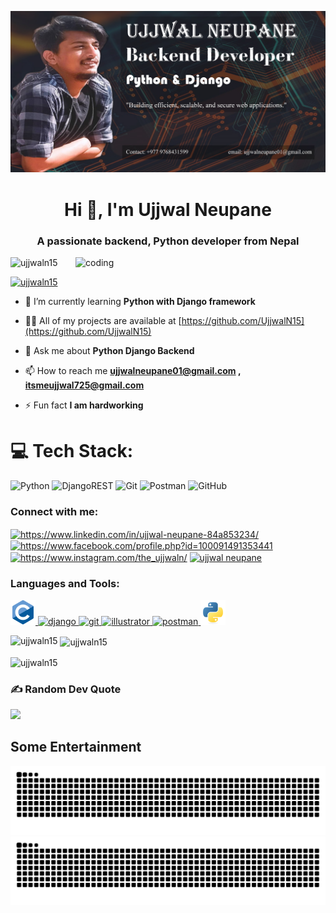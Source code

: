 ![](https://github.com/UjjwalN15/UjjwalN15/blob/main/github%20banner.jpg)
<h1 align="center">Hi 👋, I'm Ujjwal Neupane</h1>
<h3 align="center">A passionate backend, Python developer from Nepal</h3>
<img align="right" alt="coding" width="400" src="https://i.makeagif.com/media/4-05-2022/FvBVst.gif">

<p align="left"> <img src="https://komarev.com/ghpvc/?username=ujjwaln15&label=Profile%20views&color=0e75b6&style=flat" alt="ujjwaln15" /> </p>

<p align="left"> <a href="https://github.com/ryo-ma/github-profile-trophy"><img src="https://github-profile-trophy.vercel.app/?username=ujjwaln15" alt="ujjwaln15" /></a> </p>

- 🌱 I’m currently learning **Python with Django framework**

- 👨‍💻 All of my projects are available at [https://github.com/UjjwalN15](https://github.com/UjjwalN15)

- 💬 Ask me about **Python Django Backend**

- 📫 How to reach me **ujjwalneupane01@gmail.com , itsmeujjwal725@gmail.com**

- ⚡ Fun fact **I am hardworking**
# 💻 Tech Stack:
![Python](https://img.shields.io/badge/python-3670A0?style=for-the-badge&logo=python&logoColor=ffdd54) ![DjangoREST](https://img.shields.io/badge/DJANGO-REST-ff1709?style=for-the-badge&logo=django&logoColor=white&color=ff1709&labelColor=gray) ![Git](https://img.shields.io/badge/git-%23F05033.svg?style=for-the-badge&logo=git&logoColor=white) ![Postman](https://img.shields.io/badge/Postman-FF6C37?style=for-the-badge&logo=postman&logoColor=white) ![GitHub](https://img.shields.io/badge/github-%23121011.svg?style=for-the-badge&logo=github&logoColor=white)
<h3 align="left">Connect with me:</h3>
<p align="left">
<a href="https://www.linkedin.com/in/ujjwal-neupane-84a853234/" target="blank"><img align="center" src="https://raw.githubusercontent.com/rahuldkjain/github-profile-readme-generator/master/src/images/icons/Social/linked-in-alt.svg" alt="https://www.linkedin.com/in/ujjwal-neupane-84a853234/" height="30" width="40" /></a>
<a href="https://fb.com/https://www.facebook.com/profile.php?id=100091491353441](https://www.facebook.com/profile.php?id=100091491353441)" target="blank"><img align="center" src="https://raw.githubusercontent.com/rahuldkjain/github-profile-readme-generator/master/src/images/icons/Social/facebook.svg" alt="https://www.facebook.com/profile.php?id=100091491353441" height="30" width="40" /></a>
<a href="https://www.instagram.com/the_ujjwaln/" target="blank"><img align="center" src="https://raw.githubusercontent.com/rahuldkjain/github-profile-readme-generator/master/src/images/icons/Social/instagram.svg" alt="https://www.instagram.com/the_ujjwaln/" height="30" width="40" /></a>
<a href="https://www.youtube.com/@ujjwalneupane8658" target="blank"><img align="center" src="https://raw.githubusercontent.com/rahuldkjain/github-profile-readme-generator/master/src/images/icons/Social/youtube.svg" alt="ujjwal neupane" height="30" width="40" /></a>
</p>

<h3 align="left">Languages and Tools:</h3>
<p align="left"> <a href="https://www.cprogramming.com/" target="_blank" rel="noreferrer"> <img src="https://raw.githubusercontent.com/devicons/devicon/master/icons/c/c-original.svg" alt="c" width="40" height="40"/> </a> <a href="https://www.djangoproject.com/" target="_blank" rel="noreferrer"> <img src="https://cdn.worldvectorlogo.com/logos/django.svg" alt="django" width="40" height="40"/> </a> <a href="https://git-scm.com/" target="_blank" rel="noreferrer"> <img src="https://www.vectorlogo.zone/logos/git-scm/git-scm-icon.svg" alt="git" width="40" height="40"/> </a> <a href="https://www.adobe.com/in/products/illustrator.html" target="_blank" rel="noreferrer"> <img src="https://www.vectorlogo.zone/logos/adobe_illustrator/adobe_illustrator-icon.svg" alt="illustrator" width="40" height="40"/> </a> <a href="https://postman.com" target="_blank" rel="noreferrer"> <img src="https://www.vectorlogo.zone/logos/getpostman/getpostman-icon.svg" alt="postman" width="40" height="40"/> </a> <a href="https://www.python.org" target="_blank" rel="noreferrer"> <img src="https://raw.githubusercontent.com/devicons/devicon/master/icons/python/python-original.svg" alt="python" width="40" height="40"/> </a> </p>

<p><img align="left" src="https://github-readme-stats.vercel.app/api/top-langs?username=ujjwaln15&show_icons=true&locale=en&layout=compact" alt="ujjwaln15" /></p>

<p>&nbsp;<img align="center" src="https://github-readme-stats.vercel.app/api?username=ujjwaln15&show_icons=true&locale=en" alt="ujjwaln15" /></p>

<p><img align="center" src="https://github-readme-streak-stats.herokuapp.com/?user=ujjwaln15&" alt="ujjwaln15" /></p>

### ✍️ Random Dev Quote
![](https://quotes-github-readme.vercel.app/api?type=horizontal&theme=radical)

## Some Entertainment
![github contribution grid snake animation](https://raw.githubusercontent.com/beesou777/beesou777/output/github-contribution-grid-snake-dark.svg#gh-dark-mode-only)
![github contribution grid snake animation](https://raw.githubusercontent.com/beesou777/beesou777/output/github-contribution-grid-snake.svg#gh-light-mode-only)
